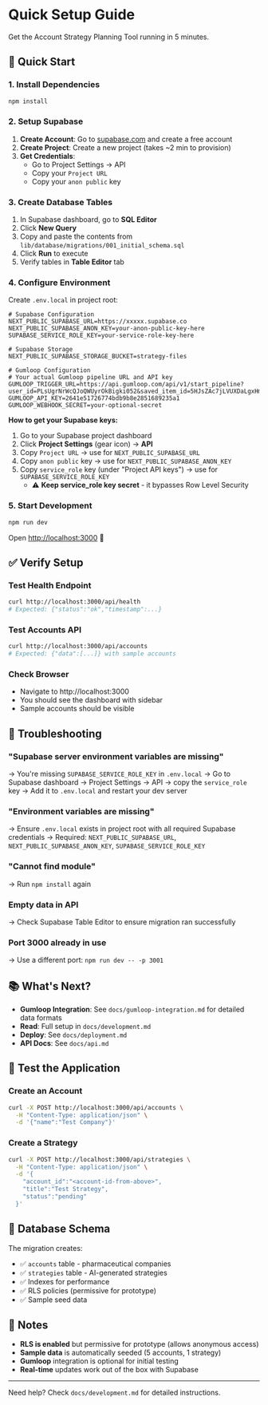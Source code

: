 # Quick Setup Guide

Get the Account Strategy Planning Tool running in 5 minutes.

## 🚀 Quick Start

### 1. Install Dependencies

```bash
npm install
```

### 2. Setup Supabase

1. **Create Account**: Go to [supabase.com](https://supabase.com) and create a free account
2. **Create Project**: Create a new project (takes ~2 min to provision)
3. **Get Credentials**:
   - Go to Project Settings → API
   - Copy your `Project URL`
   - Copy your `anon public` key

### 3. Create Database Tables

1. In Supabase dashboard, go to **SQL Editor**
2. Click **New Query**
3. Copy and paste the contents from `lib/database/migrations/001_initial_schema.sql`
4. Click **Run** to execute
5. Verify tables in **Table Editor** tab

### 4. Configure Environment

Create `.env.local` in project root:

```env
# Supabase Configuration
NEXT_PUBLIC_SUPABASE_URL=https://xxxxx.supabase.co
NEXT_PUBLIC_SUPABASE_ANON_KEY=your-anon-public-key-here
SUPABASE_SERVICE_ROLE_KEY=your-service-role-key-here

# Supabase Storage
NEXT_PUBLIC_SUPABASE_STORAGE_BUCKET=strategy-files

# Gumloop Configuration
# Your actual Gumloop pipeline URL and API key
GUMLOOP_TRIGGER_URL=https://api.gumloop.com/api/v1/start_pipeline?user_id=PLsUgrNrWcQJoQWUyrOkBigki052&saved_item_id=5HJsZAc7jLVUXDaLgxHmKa
GUMLOOP_API_KEY=2641e51726774bdb9b8e2851689235a1
GUMLOOP_WEBHOOK_SECRET=your-optional-secret
```

**How to get your Supabase keys:**
1. Go to your Supabase project dashboard
2. Click **Project Settings** (gear icon) → **API**
3. Copy `Project URL` → use for `NEXT_PUBLIC_SUPABASE_URL`
4. Copy `anon public` key → use for `NEXT_PUBLIC_SUPABASE_ANON_KEY`
5. Copy `service_role` key (under "Project API keys") → use for `SUPABASE_SERVICE_ROLE_KEY`
   - ⚠️ **Keep service_role key secret** - it bypasses Row Level Security

### 5. Start Development

```bash
npm run dev
```

Open [http://localhost:3000](http://localhost:3000) 🎉

## ✅ Verify Setup

### Test Health Endpoint
```bash
curl http://localhost:3000/api/health
# Expected: {"status":"ok","timestamp":...}
```

### Test Accounts API
```bash
curl http://localhost:3000/api/accounts
# Expected: {"data":[...]} with sample accounts
```

### Check Browser
- Navigate to http://localhost:3000
- You should see the dashboard with sidebar
- Sample accounts should be visible

## 🔧 Troubleshooting

### "Supabase server environment variables are missing"
→ You're missing `SUPABASE_SERVICE_ROLE_KEY` in `.env.local`
→ Go to Supabase dashboard → Project Settings → API → copy the `service_role` key
→ Add it to `.env.local` and restart your dev server

### "Environment variables are missing"
→ Ensure `.env.local` exists in project root with all required Supabase credentials
→ Required: `NEXT_PUBLIC_SUPABASE_URL`, `NEXT_PUBLIC_SUPABASE_ANON_KEY`, `SUPABASE_SERVICE_ROLE_KEY`

### "Cannot find module"
→ Run `npm install` again

### Empty data in API
→ Check Supabase Table Editor to ensure migration ran successfully

### Port 3000 already in use
→ Use a different port: `npm run dev -- -p 3001`

## 📚 What's Next?

- **Gumloop Integration**: See `docs/gumloop-integration.md` for detailed data formats
- **Read**: Full setup in `docs/development.md`
- **Deploy**: See `docs/deployment.md`
- **API Docs**: See `docs/api.md`

## 🎯 Test the Application

### Create an Account
```bash
curl -X POST http://localhost:3000/api/accounts \
  -H "Content-Type: application/json" \
  -d '{"name":"Test Company"}'
```

### Create a Strategy
```bash
curl -X POST http://localhost:3000/api/strategies \
  -H "Content-Type: application/json" \
  -d '{
    "account_id":"<account-id-from-above>",
    "title":"Test Strategy",
    "status":"pending"
  }'
```

## 🔐 Database Schema

The migration creates:
- ✅ `accounts` table - pharmaceutical companies
- ✅ `strategies` table - AI-generated strategies
- ✅ Indexes for performance
- ✅ RLS policies (permissive for prototype)
- ✅ Sample seed data

## 📝 Notes

- **RLS is enabled** but permissive for prototype (allows anonymous access)
- **Sample data** is automatically seeded (5 accounts, 1 strategy)
- **Gumloop** integration is optional for initial testing
- **Real-time** updates work out of the box with Supabase

---

Need help? Check `docs/development.md` for detailed instructions.

